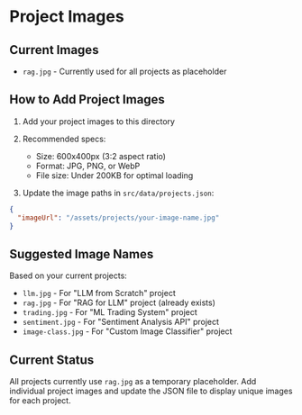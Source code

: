 # Project Images

## Current Images
- `rag.jpg` - Currently used for all projects as placeholder

## How to Add Project Images

1. Add your project images to this directory
2. Recommended specs:
   - Size: 600x400px (3:2 aspect ratio)
   - Format: JPG, PNG, or WebP
   - File size: Under 200KB for optimal loading

3. Update the image paths in `src/data/projects.json`:

```json
{
  "imageUrl": "/assets/projects/your-image-name.jpg"
}
```

## Suggested Image Names

Based on your current projects:
- `llm.jpg` - For "LLM from Scratch" project
- `rag.jpg` - For "RAG for LLM" project (already exists)
- `trading.jpg` - For "ML Trading System" project
- `sentiment.jpg` - For "Sentiment Analysis API" project
- `image-class.jpg` - For "Custom Image Classifier" project

## Current Status
All projects currently use `rag.jpg` as a temporary placeholder. Add individual project images and update the JSON file to display unique images for each project.
